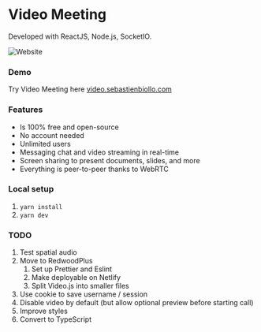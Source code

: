 # Video Meeting

Developed with ReactJS, Node.js, SocketIO.

![Website](https://i.imgur.com/HhZD01o.jpg)

### Demo
Try Video Meeting here [video.sebastienbiollo.com](https://video.sebastienbiollo.com)


### Features
- Is 100% free and open-source
- No account needed
- Unlimited users
- Messaging chat and video streaming in real-time
- Screen sharing to present documents, slides, and more
- Everything is peer-to-peer thanks to WebRTC


### Local setup

1. `yarn install`
2. `yarn dev`


### TODO

1. Test spatial audio
1. Move to RedwoodPlus
    1. Set up Prettier and Eslint
    1. Make deployable on Netlify
    1. Split Video.js into smaller files
1. Use cookie to save username / session
1. Disable video by default (but allow optional preview before starting call)
1. Improve styles
1. Convert to TypeScript